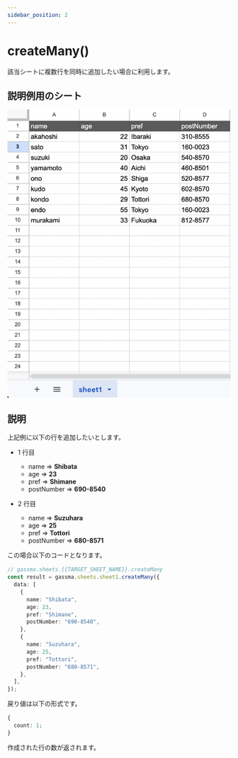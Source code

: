 ```yaml
---
sidebar_position: 2
---
```


# createMany()

該当シートに複数行を同時に追加したい場合に利用します。

## 説明例用のシート

![説明用シート](../../img/exampleSheet.png)

## 説明

上記例に以下の行を追加したいとします。

- 1 行目

  - name => **Shibata**
  - age => **23**
  - pref => **Shimane**
  - postNumber => **690-8540**

- 2 行目
  - name => **Suzuhara**
  - age => **25**
  - pref => **Tottori**
  - postNumber => **680-8571**

この場合以下のコードとなります。

```ts
// gassma.sheets.{{TARGET_SHEET_NAME}}.createMany
const result = gassma.sheets.sheet1.createMany({
  data: [
    {
      name: "Shibata",
      age: 23,
      pref: "Shimane",
      postNumber: "690-8540",
    },
    {
      name: "Suzuhara",
      age: 25,
      pref: "Tottori",
      postNumber: "680-8571",
    },
  ],
});
```

戻り値は以下の形式です。

```ts
{
  count: 1;
}
```

作成された行の数が返されます。
